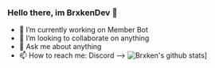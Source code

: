 ### Hello there, im BrxkenDev 👋

- 🔭 I’m currently working on Member Bot
- 👯 I’m looking to collaborate on anything
- 💬 Ask me about anything
- 📫 How to reach me: Discord
-->
![Brxken's github stats](https://github-readme-stats.vercel.app/api?username=brxkendev)]
